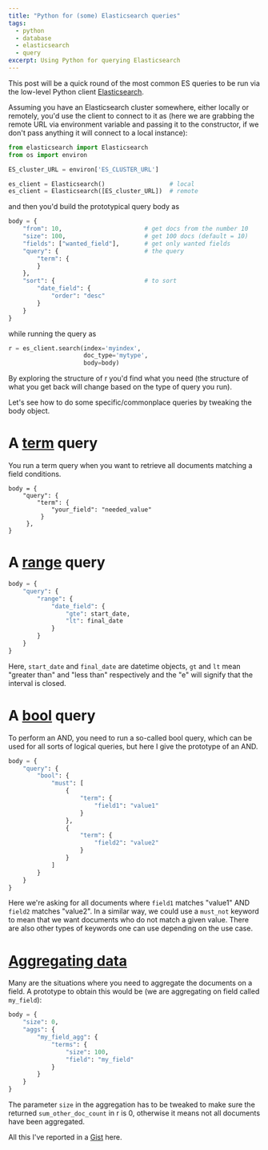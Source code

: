 ```yaml
---
title: "Python for (some) Elasticsearch queries"
tags:
  - python
  - database
  - elasticsearch
  - query
excerpt: Using Python for querying Elasticsearch
---
```


This post will be a quick round of the most common ES queries to be run via the low-level Python client [Elasticsearch](https://elasticsearch-py.readthedocs.io/en/master/).

Assuming you have an Elasticsearch cluster somewhere, either locally or remotely, you'd use the client to connect to it as (here we are grabbing the remote URL via environment variable and passing it to the constructor, if we don't pass anything it will connect to a local instance):

```py
from elasticsearch import Elasticsearch
from os import environ

ES_cluster_URL = environ['ES_CLUSTER_URL']

es_client = Elasticsearch()                  # local
es_client = Elasticsearch([ES_cluster_URL])  # remote
```

and then you'd build the prototypical query body as

```py
body = {
    "from": 10,                       # get docs from the number 10
    "size": 100,                      # get 100 docs (default = 10)
    "fields": ["wanted_field"],       # get only wanted fields
    "query": {                        # the query
        "term": {
        }
    },
    "sort": {                         # to sort
        "date_field": {
            "order": "desc"
        }
    }
}
```

while running the query as

```py
r = es_client.search(index='myindex',
                     doc_type='mytype',
                     body=body)
```

By exploring the structure of r you'd find what you need (the structure of what you get back will change based on the type of query you run).

Let's see how to do some specific/commonplace queries by tweaking the body object.

# A [term](https://www.elastic.co/guide/en/elasticsearch/reference/5.1/query-dsl-term-query.html) query

You run a term query when you want to retrieve all documents matching a field conditions.

```
body = {
    "query": {
        "term": {
            "your_field": "needed_value"
         }
     },
}
```

# A [range](https://www.elastic.co/guide/en/elasticsearch/reference/5.1/query-dsl-range-query.html) query

```py
body = {
    "query": {
        "range": {
            "date_field": {
                "gte": start_date,
                "lt": final_date
            }
        }
    }
}
```

Here, `start_date` and `final_date` are datetime objects, `gt` and `lt` mean "greater than" and "less than" respectively and the "e" will signify that the interval is closed.

# A [bool](https://www.elastic.co/guide/en/elasticsearch/reference/5.1/query-dsl-bool-query.html) query 

To perform an AND, you need to run a so-called bool query, which can be used for all sorts of logical queries, but here I give the prototype of an AND.

```py
body = {
    "query": {
        "bool": {
            "must": [
                {
                    "term": {
                        "field1": "value1"
                    }
                },
                {
                    "term": {
                        "field2": "value2"
                    }
                }
            ]
        }
    }
}
```

Here we're asking for all documents where `field1` matches "value1" AND `field2` matches "value2". In a similar way, we could use a `must_not` keyword to mean that we want documents who do not match a given value. There are also other types of keywords one can use depending on the use case.

# [Aggregating data](https://www.elastic.co/guide/en/elasticsearch/reference/5.1/search-aggregations.html)

Many are the situations where you need to aggregate the documents on a field. A prototype to obtain this would be (we are aggregating on field called `my_field`):

```py
body = {
    "size": 0,
    "aggs": {
        "my_field_agg": {
            "terms": {
                "size": 100,
                "field": "my_field"
            }
        }
    }
}
```

The parameter `size` in the aggregation has to be tweaked to make sure the returned `sum_other_doc_count` in r is 0, otherwise it means not all documents have been aggregated.

All this I've reported in a [Gist](https://gist.github.com/martinapugliese/6b903d799fec7b9a8eff22aeea804d6a) here.
